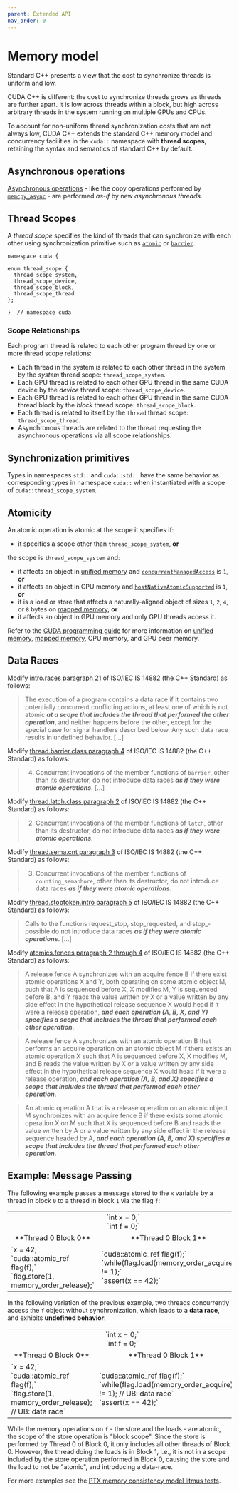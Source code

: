 ```yaml
---
parent: Extended API
nav_order: 0
---
```


# Memory model

Standard C++ presents a view that the cost to synchronize threads is uniform and low.

CUDA C++ is different: the cost to synchronize threads grows as threads are further apart.
It is low across threads within a block, but high across arbitrary threads in the system running on multiple GPUs and CPUs.

To account for non-uniform thread synchronization costs that are not always low, CUDA C++ extends the standard C++ memory model and concurrency facilities in the `cuda::` namespace with **thread scopes**, retaining the syntax and semantics of standard C++ by default.

## Asynchronous operations

[Asynchronous operations] - like the copy operations performed by [`memcpy_async`] - are performed _as-if_ by new _asynchronous threads_.

[Asynchronous operations]: extended_api/asynchronous_operations.md
[`memcpy_async`]: extended_api/asynchronous_operations/memcpy_async.md

## Thread Scopes

A _thread scope_ specifies the kind of threads that can synchronize with each other using synchronization primitive such as [`atomic`] or [`barrier`].

```cuda
namespace cuda {

enum thread_scope {
  thread_scope_system,
  thread_scope_device,
  thread_scope_block,
  thread_scope_thread
};

}  // namespace cuda
```

[`atomic`]: synchronization_primitives/atomic.md
[`barrier`]: synchronization_primitives/barrier.md

### Scope Relationships

Each program thread is related to each other program thread by one or more thread scope relations:
- Each thread in the system is related to each other thread in the system by the *system* thread scope: `thread_scope_system`.
- Each GPU thread is related to each other GPU thread in the same CUDA device by the *device* thread scope: `thread_scope_device`.
- Each GPU thread is related to each other GPU thread in the same CUDA thread block by the *block* thread scope: `thread_scope_block`.
- Each thread is related to itself by the `thread` thread scope: `thread_scope_thread`.
- Asynchronous threads are related to the thread requesting the asynchronous operations via all scope relationships.

## Synchronization primitives

Types in namespaces `std::` and `cuda::std::` have the same behavior as corresponding types in namespace `cuda::` when instantiated with a scope of `cuda::thread_scope_system`.

## Atomicity

An atomic operation is atomic at the scope it specifies if:
- it specifies a scope other than `thread_scope_system`, **or**

the scope is `thread_scope_system` and:

- it affects an object in [unified memory] and [`concurrentManagedAccess`] is `1`, **or**
- it affects an object in CPU memory and [`hostNativeAtomicSupported`] is `1`, **or**
- it is a load or store that affects a naturally-aligned object of sizes `1`, `2`, `4`, or `8` bytes on [mapped memory], **or**
- it affects an object in GPU memory and only GPU threads access it.

[mapped memory]: https://docs.nvidia.com/cuda/cuda-c-programming-guide/index.html#mapped-memory

Refer to the [CUDA programming guide] for more information on [unified memory], [mapped memory], CPU memory, and GPU peer memory.

[mapped memory]: https://docs.nvidia.com/cuda/cuda-c-programming-guide/index.html#mapped-memory
[unified memory]: https://docs.nvidia.com/cuda/cuda-c-programming-guide/index.html#um-unified-memory-programming-hd
[CUDA programming guide]: https://docs.nvidia.com/cuda/cuda-c-programming-guide/index.html
[`concurrentManagedAccess`]: https://docs.nvidia.com/cuda/cuda-runtime-api/structcudaDeviceProp.html#structcudaDeviceProp_116f9619ccc85e93bc456b8c69c80e78b
[`hostNativeAtomicSupported`]: https://docs.nvidia.com/cuda/cuda-runtime-api/structcudaDeviceProp.html#structcudaDeviceProp_1ef82fd7d1d0413c7d6f33287e5b6306f

## Data Races

Modify [intro.races paragraph 21] of ISO/IEC IS 14882 (the C++ Standard) as follows:
> The execution of a program contains a data race if it contains two potentially concurrent conflicting actions, at least one of which is not atomic ***at a scope that includes the thread that performed the other operation***, and neither happens before the other, except for the special case for signal handlers described below. Any such data race results in undefined behavior. [...]

Modify [thread.barrier.class paragraph 4] of ISO/IEC IS 14882 (the C++ Standard) as follows:
> 4. Concurrent invocations of the member functions of `barrier`, other than its destructor, do not introduce data races ***as if they were atomic operations***. [...]

Modify [thread.latch.class paragraph 2] of ISO/IEC IS 14882 (the C++ Standard) as follows:
> 2. Concurrent invocations of the member functions of `latch`, other than its destructor, do not introduce data races ***as if they were atomic operations***.

Modify [thread.sema.cnt paragraph 3] of ISO/IEC IS 14882 (the C++ Standard) as follows:
> 3. Concurrent invocations of the member functions of `counting_semaphore`, other than its destructor, do not introduce data races ***as if they were atomic operations***.

Modify [thread.stoptoken.intro paragraph 5] of ISO/IEC IS 14882 (the C++ Standard) as follows:
> Calls to the functions request_­stop, stop_­requested, and stop_­possible do not introduce data races ***as if they were atomic operations***. [...]

[thread.stoptoken.intro paragraph 5]: https://eel.is/c++draft/thread#stoptoken.intro-5

Modify [atomics.fences paragraph 2 through 4] of ISO/IEC IS 14882 (the C++ Standard) as follows:
> A release fence A synchronizes with an acquire fence B if there exist atomic
> operations X and Y, both operating on some atomic object M, such that A is
> sequenced before X, X modifies M, Y is sequenced before B, and Y reads the
> value written by X or a value written by any side effect in the hypothetical
> release sequence X would head if it were a release operation,
> ***and each operation (A, B, X, and Y) specifies a scope that includes the thread that performed each other operation***.

> A release fence A synchronizes with an atomic operation B that performs an
> acquire operation on an atomic object M if there exists an atomic operation X
> such that A is sequenced before X, X modifies M, and B reads the value
> written by X or a value written by any side effect in the hypothetical
> release sequence X would head if it were a release operation,
> ***and each operation (A, B, and X) specifies a scope that includes the thread that performed each other operation***.

> An atomic operation A that is a release operation on an atomic object M
> synchronizes with an acquire fence B if there exists some atomic operation X
> on M such that X is sequenced before B and reads the value written by A or a
> value written by any side effect in the release sequence headed by A,
> ***and each operation (A, B, and X) specifies a scope that includes the thread that performed each other operation***.

## Example: Message Passing

The following example passes a message stored to the `x` variable by a thread in block `0` to a thread in block `1` via the flag `f`:

<table class="display">
<tr class="header"><td colspan="2" markdown="span" align="center">
`int x = 0;`<br>
`int f = 0;`
</td></tr>
<tr class="header">
<td markdown="span" align="center"> 
**Thread 0 Block 0** 
</td><td markdown="span" align="center"> 
**Thread 0 Block 1** 
</td>
</tr>
<tr>
<td markdown="span">
`x = 42;`<br>
`cuda::atomic_ref<int, cuda::thread_scope_device> flag(f);`<br>
`flag.store(1, memory_order_release);`
</td>
<td markdown="span">
`cuda::atomic_ref<int, cuda::thread_scope_device> flag(f);`<br>
`while(flag.load(memory_order_acquire) != 1);`<br>
`assert(x == 42);`
</td>
</tr>
</table>

In the following variation of the previous example, two threads concurrently access the `f` object without synchronization, which leads to a **data race**, and exhibits **undefined behavior**:

<table>
<tr><td colspan="2" markdown="span" align="center">
`int x = 0;`<br>
`int f = 0;`
</td></tr>
<tr>
<td markdown="span" align="center"> 
**Thread 0 Block 0** 
</td><td markdown="span" align="center"> 
**Thread 0 Block 1** 
</td>
</tr>
<tr>
<td markdown="span">
`x = 42;`<br>
`cuda::atomic_ref<int, cuda::thread_scope_block> flag(f);`<br>
`flag.store(1, memory_order_release);  // UB: data race`
</td>
<td markdown="span">
`cuda::atomic_ref<int, cuda::thread_scope_device> flag(f);`<br>
`while(flag.load(memory_order_acquire) != 1); // UB: data race`<br>
`assert(x == 42);`
</td>
</tr>
</table>

While the memory operations on `f` - the store and the loads - are atomic, the scope of the store operation is "block scope". Since the store is performed by Thread 0 of Block 0, it only includes all other threads of Block 0. However, the thread doing the loads is in Block 1, i.e., it is not in a scope included by the store operation performed in Block 0, causing the store and the load to not be "atomic", and introducing a data-race. 

For more examples see the [PTX memory consistency model litmus tests].

[PTX memory consistency model litmus tests]: https://docs.nvidia.com/cuda/parallel-thread-execution/index.html#axioms 
[intro.races paragraph 21]: https://eel.is/c++draft/intro.races#21
[thread.barrier.class paragraph 4]: https://eel.is/c++draft/thread.barrier.class#4
[thread.latch.class paragraph 2]: https://eel.is/c++draft/thread.latch.class#2
[thread.sema.cnt paragraph 3]: https://eel.is/c++draft/thread.sema.cnt#3
[atomics.fences paragraph 2 through 4]: https://eel.is/c++draft/atomics.fences#2
